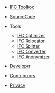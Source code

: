 - [IFC Toolbox](/)
- [SourceCode](Main/SourceCode.md "Source Code")

- Tools
  - [IFC Optimizer](Tools/IfcOptimizer.md "IFC Optimizer")
  - [IFC Relocator](Tools/IfcRelocator.md "IFC Relocator")
  - [IFC Splitter](Tools/IfcSplitter.md "IFC Splitter")
  - [IFC Converter](Tools/IfcConverter.md "IFC Converter")
  - [IFC Anonymizer](Tools/IfcAnonymizer.md "IFC Anonymizer")


  <!-- - [Beta](Main/Beta.md "Beta Version Installation") -->
- [Developer](Main/Developer.md "Quick recipes")
- [Contributors](Main/Contributors.md "Contributors")
- [Privacy](Main/Privacy.md "Privacy")